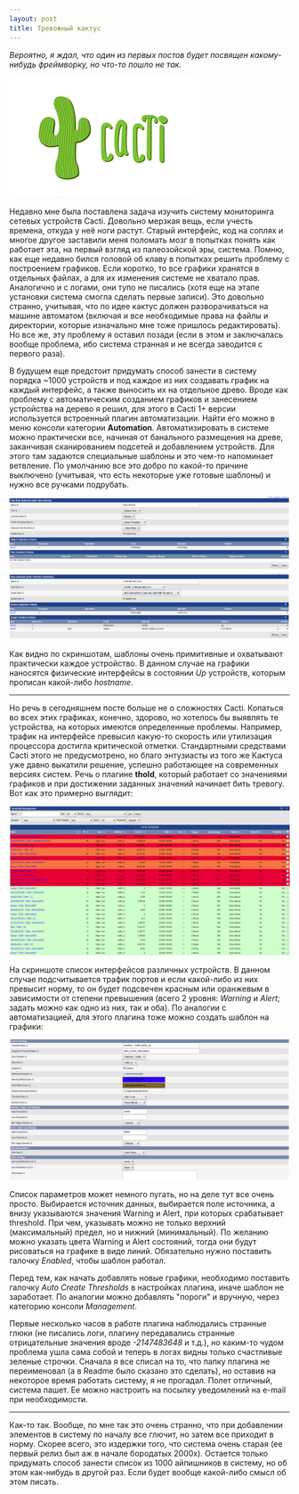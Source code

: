```yaml
---
layout: post
title: Тревожный кактус
---
```


*Вероятно, я ждал, что один из первых постов будет посвящен какому-нибудь фреймворку, но что-то пошло не так.*

![Cacti](/images/cacti.png)

Недавно мне была поставлена задача изучить систему мониторинга сетевых устройств Cacti. Довольно мерзкая вещь, если учесть времена, откуда у неё ноги растут. Старый интерфейс, код на соплях и многое другое заставили меня поломать мозг в попытках понять как работает эта, на первый взгляд из палеозойской эры, система. Помню, как еще недавно бился головой об клаву в попытках решить проблему с построением графиков. Если коротко, то все графики хранятся в отдельных файлах, а для их изменения системе не хватало прав. Аналогично и с логами, они тупо не писались (хотя еще на этапе установки система смогла сделать первые записи). Это довольно странно, учитывая, что по идее кактус должен разворачиваться на машине автоматом (включая и все необходимые права на файлы и директории, которые изначально мне тоже пришлось редактировать). Но все же, эту проблему я оставил позади (если в этом и заключалась вообще проблема, ибо система странная и не всегда заводится с первого раза).

В будущем еще предстоит придумать способ занести в систему порядка ~1000 устройств и под каждое из них создавать график на каждый интерфейс, а также выносить их на отдельное древо. Вроде как проблему с автоматическим созданием графиков и занесением устройства на дерево я решил, для этого в Cacti 1+ версии используется встроенный плагин автоматизации. Найти его можно в меню консоли категории __Automation__. Автоматизировать в системе можно практически все, начиная от банального размещения на древе, заканчивая сканированием подсетей и добавлением устройств. Для этого там задаются специальные шаблоны и это чем-то напоминает ветвление. По умолчанию все это добро по какой-то причине выключено (учитывая, что есть некоторые уже готовые шаблоны) и нужно все ручками подрубать.

![Шаблон устройства](/images/cacti_thresholds/1.png)
![Шаблон графиков](/images/cacti_thresholds/2.png)

Как видно по скриншотам, шаблоны очень примитивные и охватывают практически каждое устройство. В данном случае на графики наносятся физические интерфейсы в состоянии *Up* устройств, которым прописан какой-либо *hostname*.

___

Но речь в сегодняшнем посте больше не о сложностях Cacti. Копаться во всех этих графиках, конечно, здорово, но хотелось бы выявлять те устройства, на которых имеются определенные проблемы. Например, трафик на интерфейсе превысил какую-то скорость или утилизация процессора достигла критической отметки. Стандартными средствами Cacti этого не предусмотрено, но благо энтузиасты из того же Кактуса уже давно выкатили решение, успешно работающее на современных версиях систем. Речь о плагине __thold__, который работает со значениями графиков и при достижении заданных значений начинает бить тревогу. Вот как это примерно выглядит:

![Список thresholds](/images/cacti_thresholds/3.png)

На скриншоте список интерфейсов различных устройств. В данном случае подсчитывается трафик портов и если какой-либо из них превысит норму, то он будет подсвечен красным или оранжевым в зависимости от степени превышения (всего 2 уровня: *Warning* и *Alert*; задать можно как одно из них, так и оба). По аналогии с автоматизацией, для этого плагина тоже можно создать шаблон на графики:

![Шаблон thresholds](/images/cacti_thresholds/4.png)

Список параметров может немного пугать, но на деле тут все очень просто. Выбирается источник данных, выбирается поле источника, а внизу указываются значения Warning и Alert, при которых срабатывает threshold. При чем, указывать можно не только верхний (максимальный) предел, но и нижний (минимальный). По желанию можно указать цвета Warning и Alert состояний, тогда они будут рисоваться на графике в виде линий. Обязательно нужно поставить галочку *Enabled*, чтобы шаблон работал.

Перед тем, как начать добавлять новые графики, необходимо поставить галочку *Auto Create Thresholds* в настройках плагина, иначе шаблон не заработает. По аналогии можно добавлять "пороги" и вручную, через категорию консоли *Management*.

Первые несколько часов в работе плагина наблюдались странные глюки (не писались логи, плагину передавались странные отрицательные значения вроде *-2147483648* и т.д.), но каким-то чудом проблема ушла сама собой и теперь в логах видны только счастливые зеленые строчки. Сначала я все списал на то, что папку плагина не переименовал (а в Readme было сказано это сделать), но оставив на некоторое время работать систему, я не прогадал. Полет отличный, система пашет. Ее можно настроить на посылку уведомлений на e-mail при необходимости.

___

Как-то так. Вообще, по мне так это очень странно, что при добавлении элементов в систему по началу все глючит, но затем все приходит в норму. Скорее всего, это издержки того, что система очень старая (ее первый релиз был аж в начале бородатых 2000х). Остается только придумать способ занести список из 1000 айпишников в систему, но об этом как-нибудь в другой раз. Если будет вообще какой-либо смысл об этом писать.
